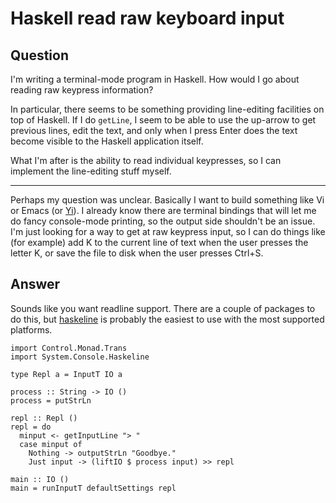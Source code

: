 
# Haskell read raw keyboard input

## Question
        
I'm writing a terminal-mode program in Haskell. How would I go about reading raw keypress information?

In particular, there seems to be something providing line-editing facilities on top of Haskell. If I do `getLine`, I seem to be able to use the up-arrow to get previous lines, edit the text, and only when I press Enter does the text become visible to the Haskell application itself.

What I'm after is the ability to read individual keypresses, so I can implement the line-editing stuff myself.

* * *

Perhaps my question was unclear. Basically I want to build something like Vi or Emacs (or [Yi](http://www.haskell.org/haskellwiki/Yi)). I already know there are terminal bindings that will let me do fancy console-mode printing, so the output side shouldn't be an issue. I'm just looking for a way to get at raw keypress input, so I can do things like (for example) add K to the current line of text when the user presses the letter K, or save the file to disk when the user presses Ctrl+S.

## Answer
        
Sounds like you want readline support. There are a couple of packages to do this, but [haskeline](http://hackage.haskell.org/package/haskeline) is probably the easiest to use with the most supported platforms.

    import Control.Monad.Trans
    import System.Console.Haskeline
    
    type Repl a = InputT IO a
    
    process :: String -> IO ()
    process = putStrLn
    
    repl :: Repl ()
    repl = do
      minput <- getInputLine "> "
      case minput of
        Nothing -> outputStrLn "Goodbye."
        Just input -> (liftIO $ process input) >> repl
    
    main :: IO ()
    main = runInputT defaultSettings repl

